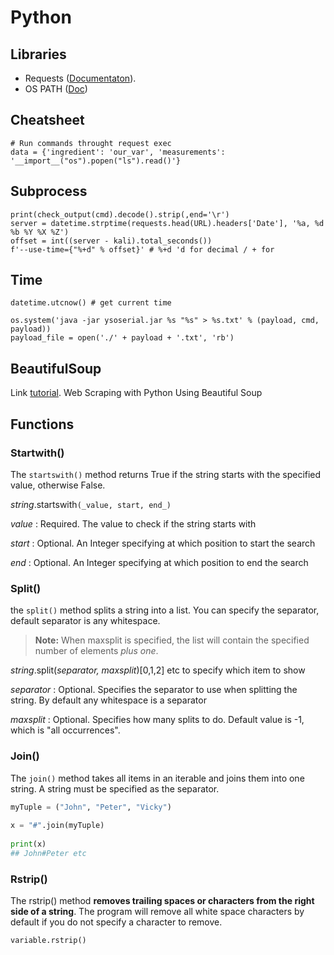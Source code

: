 # Python

## Libraries

* Requests ([Documentaton](https://docs.python-requests.org/en/latest/)).
* OS PATH ([Doc](https://www.geeksforgeeks.org/os-path-module-python/))

## Cheatsheet

```
# Run commands throught request exec
data = {'ingredient': 'our_var', 'measurements': '__import__("os").popen("ls").read()'}
```

## Subprocess&#x20;

```
print(check_output(cmd).decode().strip(,end='\r')
server = datetime.strptime(requests.head(URL).headers['Date'], '%a, %d %b %Y %X %Z')
offset = int((server - kali).total_seconds())
f'--use-time={"%+d" % offset}' # %+d 'd for decimal / + for

```

## Time

```
datetime.utcnow() # get current time
```

```
os.system('java -jar ysoserial.jar %s "%s" > %s.txt' % (payload, cmd, payload))
payload_file = open('./' + payload + '.txt', 'rb')
```

## BeautifulSoup&#x20;

Link [tutorial](https://www.dataquest.io/blog/web-scraping-python-using-beautiful-soup/). Web Scraping with Python Using Beautiful Soup

## Functions

### Startwith()

The `startswith()` method returns True if the string starts with the specified value, otherwise False.

_string_.startswith`(_value, start, end_)`

_value_ : Required. The value to check if the string starts with

_start_ : Optional. An Integer specifying at which position to start the search

_end_ : Optional. An Integer specifying at which position to end the search

### Split()

the `split()` method splits a string into a list. You can specify the separator, default separator is any whitespace.

> **Note:** When maxsplit is specified, the list will contain the specified number of elements _plus one_.

_string_.split(_separator, maxsplit_)\[0,1,2] etc to specify which item to show

_separator_ : Optional. Specifies the separator to use when splitting the string. By default any whitespace is a separator

_maxsplit_ : Optional. Specifies how many splits to do. Default value is -1, which is "all occurrences".

### Join()

The `join()` method takes all items in an iterable and joins them into one string. A string must be specified as the separator.



```python
myTuple = ("John", "Peter", "Vicky")  
  
x = "#".join(myTuple)  
  
print(x)
## John#Peter etc
```

### Rstrip()

The rstrip() method **removes trailing spaces or characters from the right side of a string**. The program will remove all white space characters by default if you do not specify a character to remove.

```
variable.rstrip()
```



